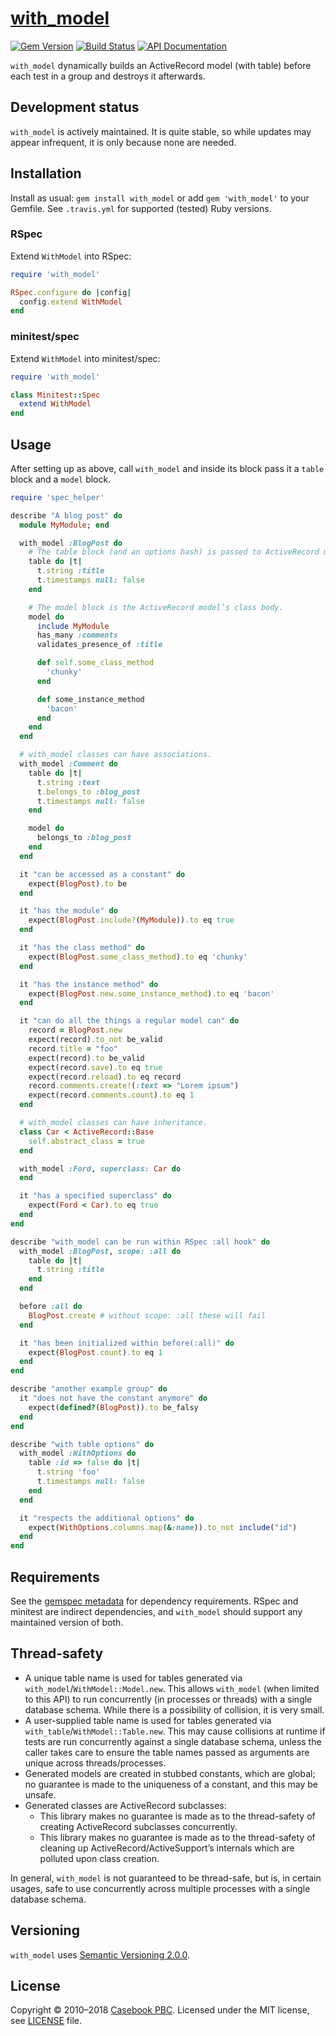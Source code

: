 # [with_model](https://github.com/Casecommons/with_model)

[![Gem Version](https://img.shields.io/gem/v/with_model.svg?style=flat)](https://rubygems.org/gems/with_model)
[![Build Status](https://secure.travis-ci.org/Casecommons/with_model.svg?branch=master)](https://travis-ci.org/Casecommons/with_model)
[![API Documentation](https://img.shields.io/badge/yard-api%20docs-lightgrey.svg)](https://www.rubydoc.info/gems/with_model)

`with_model` dynamically builds an ActiveRecord model (with table) before each test in a group and destroys it afterwards.

## Development status

`with_model` is actively maintained. It is quite stable, so while updates may appear infrequent, it is only because none are needed.

## Installation

Install as usual: `gem install with_model` or add `gem 'with_model'` to your Gemfile. See `.travis.yml` for supported (tested) Ruby versions.

### RSpec

Extend `WithModel` into RSpec:

```ruby
require 'with_model'

RSpec.configure do |config|
  config.extend WithModel
end
```

### minitest/spec

Extend `WithModel` into minitest/spec:

```ruby
require 'with_model'

class Minitest::Spec
  extend WithModel
end
```

## Usage

After setting up as above, call `with_model` and inside its block pass it a `table` block and a `model` block.

```ruby
require 'spec_helper'

describe "A blog post" do
  module MyModule; end

  with_model :BlogPost do
    # The table block (and an options hash) is passed to ActiveRecord migration’s `create_table`.
    table do |t|
      t.string :title
      t.timestamps null: false
    end

    # The model block is the ActiveRecord model’s class body.
    model do
      include MyModule
      has_many :comments
      validates_presence_of :title

      def self.some_class_method
        'chunky'
      end

      def some_instance_method
        'bacon'
      end
    end
  end

  # with_model classes can have associations.
  with_model :Comment do
    table do |t|
      t.string :text
      t.belongs_to :blog_post
      t.timestamps null: false
    end

    model do
      belongs_to :blog_post
    end
  end

  it "can be accessed as a constant" do
    expect(BlogPost).to be
  end

  it "has the module" do
    expect(BlogPost.include?(MyModule)).to eq true
  end

  it "has the class method" do
    expect(BlogPost.some_class_method).to eq 'chunky'
  end

  it "has the instance method" do
    expect(BlogPost.new.some_instance_method).to eq 'bacon'
  end

  it "can do all the things a regular model can" do
    record = BlogPost.new
    expect(record).to_not be_valid
    record.title = "foo"
    expect(record).to be_valid
    expect(record.save).to eq true
    expect(record.reload).to eq record
    record.comments.create!(:text => "Lorem ipsum")
    expect(record.comments.count).to eq 1
  end

  # with_model classes can have inheritance.
  class Car < ActiveRecord::Base
    self.abstract_class = true
  end

  with_model :Ford, superclass: Car do
  end

  it "has a specified superclass" do
    expect(Ford < Car).to eq true
  end
end

describe "with_model can be run within RSpec :all hook" do
  with_model :BlogPost, scope: :all do
    table do |t|
      t.string :title
    end
  end

  before :all do
    BlogPost.create # without scope: :all these will fail
  end

  it "has been initialized within before(:all)" do
    expect(BlogPost.count).to eq 1
  end
end

describe "another example group" do
  it "does not have the constant anymore" do
    expect(defined?(BlogPost)).to be_falsy
  end
end

describe "with table options" do
  with_model :WithOptions do
    table :id => false do |t|
      t.string 'foo'
      t.timestamps null: false
    end
  end

  it "respects the additional options" do
    expect(WithOptions.columns.map(&:name)).to_not include("id")
  end
end
```

## Requirements

See the [gemspec metadata](https://rubygems.org/gems/with_model) for dependency requirements. RSpec and minitest are indirect dependencies, and `with_model` should support any maintained version of both.

## Thread-safety

- A unique table name is used for tables generated via `with_model`/`WithModel::Model.new`. This allows `with_model` (when limited to this API) to run concurrently (in processes or threads) with a single database schema. While there is a possibility of collision, it is very small.
- A user-supplied table name is used for tables generated via `with_table`/`WithModel::Table.new`. This may cause collisions at runtime if tests are run concurrently against a single database schema, unless the caller takes care to ensure the table names passed as arguments are unique across threads/processes.
- Generated models are created in stubbed constants, which are global; no guarantee is made to the uniqueness of a constant, and this may be unsafe.
- Generated classes are ActiveRecord subclasses:
  - This library makes no guarantee is made as to the thread-safety of creating ActiveRecord subclasses concurrently.
  - This library makes no guarantee is made as to the thread-safety of cleaning up ActiveRecord/ActiveSupport’s internals which are polluted upon class creation.

In general, `with_model` is not guaranteed to be thread-safe, but is, in certain usages, safe to use concurrently across multiple processes with a single database schema.

## Versioning

`with_model` uses [Semantic Versioning 2.0.0](http://semver.org/spec/v2.0.0.html).

## License

Copyright © 2010–2018 [Casebook PBC](https://www.casebook.net).
Licensed under the MIT license, see [LICENSE](/LICENSE) file.
